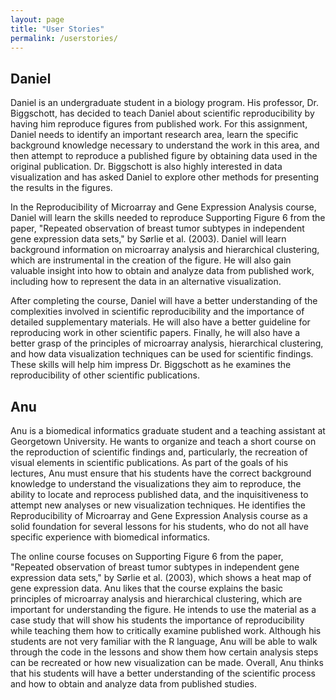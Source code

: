 ```yaml
---
layout: page
title: "User Stories"
permalink: /userstories/
---
```


## Daniel

Daniel is an undergraduate student in a biology program.  His professor, Dr. Biggschott, has decided to teach Daniel about scientific reproducibility by having him reproduce figures from published work.  For this assignment, Daniel needs to identify an important research area, learn the specific background knowledge necessary to understand the work in this area, and then attempt to reproduce a published figure by obtaining data used in the original publication.  Dr. Biggschott is also highly interested in data visualization and has asked Daniel to explore other methods for presenting the results in the figures.

In the Reproducibility of Microarray and Gene Expression Analysis course, Daniel will learn the skills needed to reproduce Supporting Figure 6 from the paper, "Repeated observation of breast tumor subtypes in independent gene expression data sets," by Sørlie et al. (2003).  Daniel will learn background information on microarray analysis and hierarchical clustering, which are instrumental in the creation of the figure.  He will also gain valuable insight into how to obtain and analyze data from published work, including how to represent the data in an alternative visualization. 

After completing the course, Daniel will have a better understanding of the complexities involved in scientific reproducibility and the importance of detailed supplementary materials.  He will also have a better guideline for reproducing work in other scientific papers.  Finally, he will also have a better grasp of the principles of microarray analysis, hierarchical clustering, and how data visualization techniques can be used for scientific findings.  These skills will help him impress Dr. Biggschott as he examines the reproducibility of other scientific publications.

## Anu

Anu is a biomedical informatics graduate student and a teaching assistant at Georgetown University.  He wants to organize and teach a short course on the reproduction of scientific findings and, particularly, the recreation of visual elements in scientific publications.  As part of the goals of his lectures, Anu must ensure that his students have the correct background knowledge to understand the visualizations they aim to reproduce, the ability to locate and reprocess published data, and the inquisitiveness to attempt new analyses or new visualization techniques.  He identifies the Reproducibility of Microarray and Gene Expression Analysis course as a solid foundation for several lessons for his students, who do not all have specific experience with biomedical informatics.

The online course focuses on Supporting Figure 6 from the paper, "Repeated observation of breast tumor subtypes in independent gene expression data sets," by Sørlie et al. (2003), which shows a heat map of gene expression data.  Anu likes that the course explains the basic principles of microarray analysis and hierarchical clustering, which are important for understanding the figure.  He intends to use the material as a case study that will show his students the importance of reproducibility while teaching them how to critically examine published work.  Although his students are not very familiar with the R language, Anu will be able to walk through the code in the lessons and show them how certain analysis steps can be recreated or how new visualization can be made.  Overall, Anu thinks that his students will have a better understanding of the scientific process and how to obtain and analyze data from published studies.
